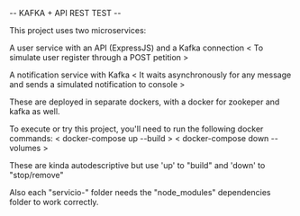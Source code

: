 -- KAFKA + API REST TEST --

This project uses two microservices:

A user service with an API (ExpressJS) and a Kafka connection
< To simulate user register through a POST petition >

A notification service with Kafka
< It waits asynchronously for any message and sends a simulated notification to console >

These are deployed in separate dockers, with a docker for zookeper and kafka as well.

To execute or try this project, you'll need to run the following docker commands:
< docker-compose up --build >
< docker-compose down --volumes >

These are kinda autodescriptive but use 'up' to "build" and 'down' to "stop/remove"

Also each "servicio-" folder needs the "node_modules" dependencies folder to work correctly.